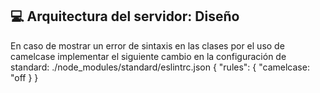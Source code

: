 ## 💻 Arquitectura del servidor: Diseño
En caso de mostrar un error de sintaxis en las clases por el uso de camelcase implementar el siguiente cambio en la configuración de standard: ./node_modules/standard/eslintrc.json
{
  "rules": {
    "camelcase: "off
  }
}
